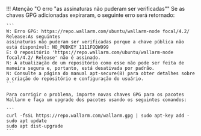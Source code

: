 !!! Atenção "O erro "as assinaturas não puderam ser verificadas""
    Se as chaves GPG adicionadas expiraram, o seguinte erro será retornado:

    ```
    W: Erro GPG: https://repo.wallarm.com/ubuntu/wallarm-node focal/4.2/ Release:As seguintes
    assinaturas não puderam ser verificadas porque a chave pública não está disponível: NO_PUBKEY 1111FQQW999
    E: O repositório 'https://repo.wallarm.com/ubuntu/wallarm-node focal/4.2/ Release' não é assinado.
    N: A atualização de um repositório como esse não pode ser feita de maneira segura e, portanto, está desativada por padrão.
    N: Consulte a página do manual apt-secure(8) para obter detalhes sobre a criação do repositório e configuração do usuário.
    ```

    Para corrigir o problema, importe novas chaves GPG para os pacotes Wallarm e faça um upgrade dos pacotes usando os seguintes comandos:

    ```
    curl -fsSL https://repo.wallarm.com/wallarm.gpg | sudo apt-key add -
    sudo apt update
    sudo apt dist-upgrade
    ```